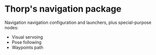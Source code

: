 # Thorp's navigation package

Navigation navigation configuration and launchers, plus special-purpose nodes:
- Visual servoing
- Pose following
- Waypoints path
